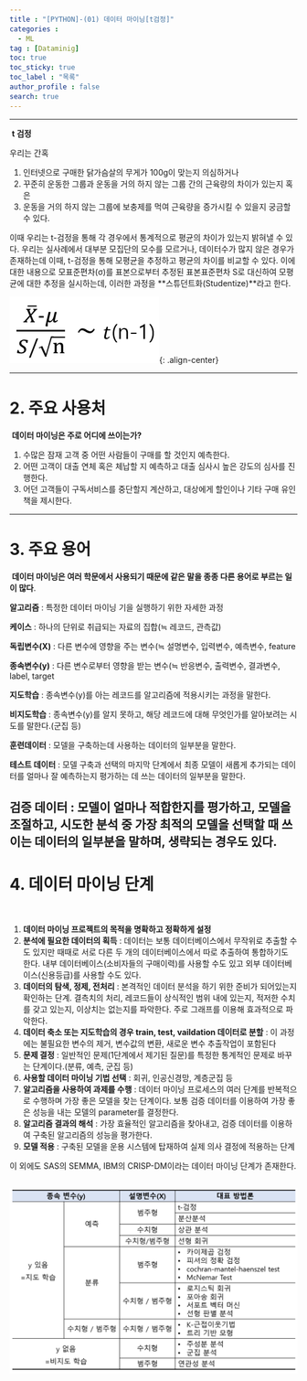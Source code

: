 ```yaml
---
title : "[PYTHON]-(01) 데이터 마이닝[t검정]"
categories :
  - ML
tag : [Dataminig]
toc: true
toc_sticky: true
toc_label : "목록"
author_profile : false
search: true
---
```

---
﻿
**t 검정**

우리는 간혹
1. 인터넷으로 구매한 닭가슴살의 무게가 100g이 맞는지 의심하거나
2. 꾸준히 운동한 그룹과 운동을 거의 하지 않는 그룹 간의 근육량의 차이가 있는지 혹은
3. 운동을 거의 하지 않는 그룹에 보충제를 먹여 근육량을 증가시킬 수 있을지 궁금할 수 있다.

이때 우리는 t-검정을 통해 각 경우에서 통계적으로 평균의 차이가 있는지 밝혀낼 수 있다.
우리는 실사례에서 대부분 모집단의 모수를 모르거나, 데이터수가 많지 않은 경우가 존재하는데 이때, t-검정을 통해 모평균을 추정하고 평균의 차이를 비교할 수 있다.
이에 대한 내용으로 모표준편차(σ)를 표본으로부터 추정된 표본표준편차 S로 대신하여 모평균에 대한 추정을 실시하는데, 이러한 과정을 **스튜던트화(Studentize)**라고 한다.

![정의](../../assets/images/post_images/2022-11-10-02/스튜던트화.png){: .align-center}

---
# 2. 주요 사용처


﻿
**데이터 마이닝은 주로 어디에 쓰이는가?**

1. 수많은 잠재 고객 중 어떤 사람들이 구매를 할 것인지 예측한다.
2. 어떤 고객이 대출 연체 혹은 체납할 지 예측하고 대출 심사시 높은 강도의 심사를 진행한다.
3. 어던 고객들이 구독서비스를 중단할지 계산하고, 대상에게 할인이나 기타 구매 유인책을 제시한다.
﻿
---
# 3. 주요 용어
﻿
**데이터 마이닝은 여러 학문에서 사용되기 때문에 같은 말을 종종 다른 용어로 부르는 일이 많다**.

**알고리즘** : 특정한 데이터 마이닝 기을 실행하기 위한 자세한 과정

**케이스** : 하나의 단위로 취급되는 자료의 집합(≒ 레코드, 관측값)

**독립변수(X)** : 다른 변수에 영향을 주는 변수(≒ 설명변수, 입력변수, 예측변수, feature

**종속변수(y)** : 다른 변수로부터 영향을 받는 변수(≒ 반응변수, 출력변수, 결과변수, label, target

**지도학습** : 종속변수(y)를 아는 레코드를 알고리즘에 적용시키는 과정을 말한다.

**비지도학습** : 종속변수(y)를 알지 못하고, 해당 레코드에 대해 무엇인가를 알아보려는 시도를 말한다.(군집 등)

**훈련데이터** : 모델을 구축하는데 사용하는 데이터의 일부분을 말한다.

**테스트 데이터** : 모델 구축과 선택의 마지막 단계에서 최종 모델이 새롭게 추가되는 데이터를 얼마나 잘 예측하는지 평가하는 데 쓰는 데이터의 일부분을 말한다.

**검증 데이터** : 모델이 얼마나 적합한지를 평가하고, 모델을 조절하고, 시도한 분석 중 가장 최적의 모델을 선택할 때 쓰이는 데이터의 일부분을 말하며, 생략되는 경우도 있다.
﻿
---
# 4. 데이터 마이닝 단계
﻿
1. **데이터 마이닝 프로젝트의 목적을 명확하고 정확하게 설정**
2. **분석에 필요한 데이터의 획득** : 데이터는 보통 데이터베이스에서 무작위로 추출할 수도 있지만 때때로 서로 다른 두 개의 데이터베이스에서 따로 추출하여 통합하기도 한다. 내부 데이터베이스(소비자들의 구매이력)를 사용할 수도 있고 외부 데이터베이스(신용등급)를 사용할 수도 있다.
3. **데이터의 탐색, 정제, 전처리** : 본격적인 데이터 분석을 하기 위한 준비가 되어있는지 확인하는 단계. 결측치의 처리, 레코드들이 상식적인 범위 내에 있는지, 적저한 수치를 갖고 있는지, 이상치는 없는지를 파악한다. 주로 그래프를 이용해 효과적으로 파악한다.
4. **데이터 축소 또는 지도학습의 경우 train, test, vaildation 데이터로 분할** : 이 과정에는 불필요한 변수의 제거, 변수값의 변환, 새로운 변수 추출작업이 포함된다
5. **문제 결정** : 일반적인 문제(1단계에서 제기된 질문)를 특정한 통계적인 문제로 바꾸는 단계이다.(분류, 예측, 군집 등)
6. **사용할 데이터 마이닝 기법 선택** : 회귀, 인공신경망, 계층군집 등
7. **알고리즘을 사용하여 과제를 수행** : 데이터 마이닝 프로세스의 여러 단계를 반복적으로 수행하며 가장 좋은 모델을 찾는 단계이다. 보통 검증 데이터를 이용하여 가장 좋은 성능을 내는 모델의 parameter를 결정한다.
8. **알고리즘 결과의 해석** : 가장 효율적인 알고리즘을 찾아내고, 검증 데이터를 이용하여 구축된 알고리즘의 성능을 평가한다.
9. **모델 적용** : 구축된 모델을 운용 시스템에 탑재하여 실제 의사 결정에 적용하는 단계  

이 외에도 SAS의 SEMMA, IBM의 CRISP-DM이라는 데이터 마이닝 단계가 존재한다.

![정의](../../assets/images/post_images/2022-11-10-01/프레임워크.png)
﻿
---